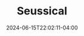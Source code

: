 ---
title: Seussical
Theatre: The Island Theater
Venue: The Island Theater
Season: 2024
date: 2024-06-15T22:02:11-04:00
opening_date: 2024-06-28
closing_date: 2024-07-07
showtimes:
  - 2024-06-28 19:30:00
  - 2024-06-29 19:30:00
  - 2024-06-30 14:00:00
  - 2024-07-02 19:30:00
  - 2024-07-05 19:30:00
  - 2024-07-06 19:30:00
  - 2024-07-07 14:00:00
  - 2024-07-07 18:00:00
featured_image: 2024-Seussical.webp
featured_image_alt: "Poster for 'Seussical The Musical' showcasing three actors in bright, cheerful costumes against a vibrant blue striped background."
featured_image_caption: "Dive into the colorful and imaginative world of 'Seussical The Musical' at The Island Theater, where fantasy and fun meet on stage this summer."
featured_image_attr: 
featured_image_attr_link: 
playbill:
Website: 
Tickets: https://www.theislandtheater.com/seussical-the-musical-tickets
show_details: 
cast:
crew:
orchestra:
genres: 
Description: 
---